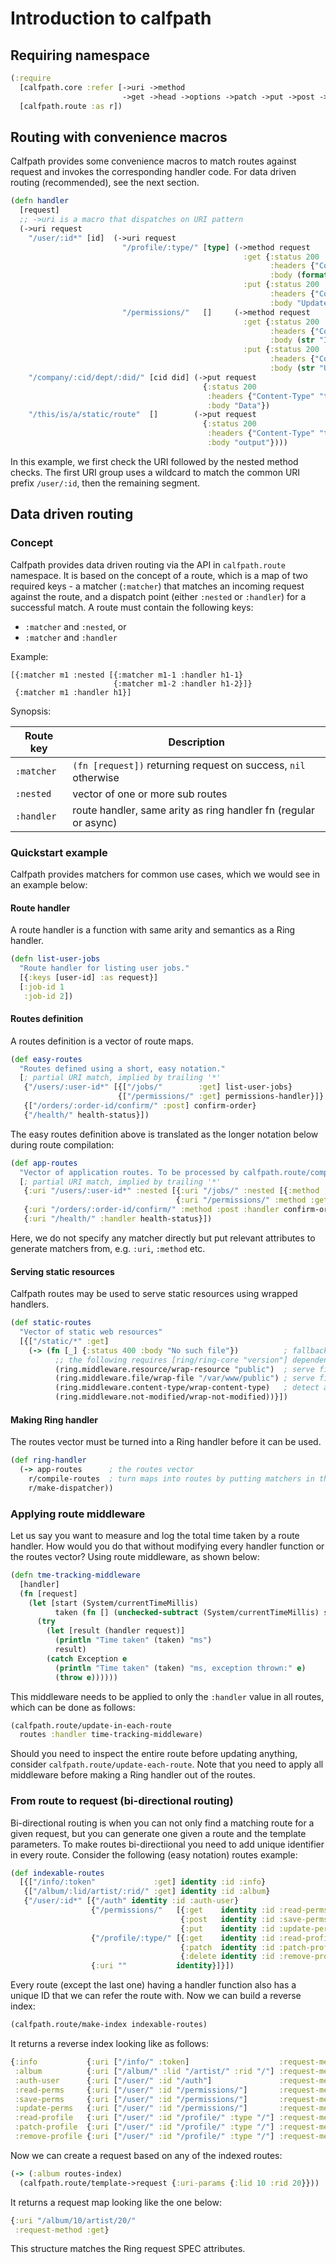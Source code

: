 # Introduction to calfpath

## Requiring namespace

```clojure
(:require
  [calfpath.core :refer [->uri ->method
                         ->get ->head ->options ->patch ->put ->post ->delete]]
  [calfpath.route :as r])
```


## Routing with convenience macros

Calfpath provides some convenience macros to match routes against request and invokes the
corresponding handler code. For data driven routing (recommended), see the next section.

```clojure
(defn handler
  [request]
  ;; ->uri is a macro that dispatches on URI pattern
  (->uri request
    "/user/:id*" [id]  (->uri request
                         "/profile/:type/" [type] (->method request
                                                    :get {:status 200
                                                          :headers {"Content-Type" "text/plain"}
                                                          :body (format "ID: %s, Type: %s" id type)}
                                                    :put {:status 200
                                                          :headers {"Content-Type" "text/plain"}
                                                          :body "Updated"})
                         "/permissions/"   []     (->method request
                                                    :get {:status 200
                                                          :headers {"Content-Type" "text/plain"}
                                                          :body (str "ID: " id)}
                                                    :put {:status 200
                                                          :headers {"Content-Type" "text/plain"}
                                                          :body (str "Updated ID: " id)}))
    "/company/:cid/dept/:did/" [cid did] (->put request
                                           {:status 200
                                            :headers {"Content-Type" "text/plain"}
                                            :body "Data"})
    "/this/is/a/static/route"  []        (->put request
                                           {:status 200
                                            :headers {"Content-Type" "text/plain"}
                                            :body "output"})))
```

In this example, we first check the URI followed by the nested method checks. The first URI group
uses a wildcard to match the common URI prefix `/user/:id`, then the remaining segment.


## Data driven routing

### Concept

Calfpath provides data driven routing via the API in `calfpath.route` namespace. It is based on the
concept of a route, which is a map of two required keys - a matcher (`:matcher`) that matches an
incoming request against the route, and a dispatch point (either `:nested` or `:handler`) for a
successful match. A route must contain the following keys:

- `:matcher` and `:nested`, or
- `:matcher` and `:handler`

Example:

```edn
[{:matcher m1 :nested [{:matcher m1-1 :handler h1-1}
                       {:matcher m1-2 :handler h1-2}]}
 {:matcher m1 :handler h1}]
```

Synopsis:

| Route key| Description |
|----------|-------------|
|`:matcher`|`(fn [request])` returning request on success, `nil` otherwise |
|`:nested` |vector of one or more sub routes                               |
|`:handler`|route handler, same arity as ring handler fn (regular or async)|


### Quickstart example

Calfpath provides matchers for common use cases, which we would see in an example below:

#### Route handler

A route handler is a function with same arity and semantics as a Ring handler.

```clojure
(defn list-user-jobs
  "Route handler for listing user jobs."
  [{:keys [user-id] :as request}]
  [:job-id 1
   :job-id 2])
```

#### Routes definition

A routes definition is a vector of route maps.

```clojure
(def easy-routes
  "Routes defined using a short, easy notation."
  [; partial URI match, implied by trailing '*'
   {"/users/:user-id*" [{["/jobs/"        :get] list-user-jobs}
                        {["/permissions/" :get] permissions-handler}]}
   {["/orders/:order-id/confirm/" :post] confirm-order}
   {"/health/" health-status}])
```

The easy routes definition above is translated as the longer notation below during route compilation:

```clojure
(def app-routes
  "Vector of application routes. To be processed by calfpath.route/compile-routes to generate matchers."
  [; partial URI match, implied by trailing '*'
   {:uri "/users/:user-id*" :nested [{:uri "/jobs/" :nested [{:method :get :handler list-user-jobs}]}
                                     {:uri "/permissions/" :method :get permissions-handler}]}
   {:uri "/orders/:order-id/confirm/" :method :post :handler confirm-order} ; :uri is lifted over :method
   {:uri "/health/" :handler health-status}])
```

Here, we do not specify any matcher directly but put relevant attributes to generate matchers
from, e.g. `:uri`, `:method` etc.


#### Serving static resources

Calfpath routes may be used to serve static resources using wrapped handlers.

```clojure
(def static-routes
  "Vector of static web resources"
  [{["/static/*" :get]
    (-> (fn [_] {:status 400 :body "No such file"})          ; fallback
          ;; the following requires [ring/ring-core "version"] dependency in your project
          (ring.middleware.resource/wrap-resource "public")  ; serve files from classpath
          (ring.middleware.file/wrap-file "/var/www/public") ; serve files from filesystem
          (ring.middleware.content-type/wrap-content-type)   ; detect and put content type
          (ring.middleware.not-modified/wrap-not-modified))}])
```


#### Making Ring handler

The routes vector must be turned into a Ring handler before it can be used.

```clojure
(def ring-handler
  (-> app-routes      ; the routes vector
    r/compile-routes  ; turn maps into routes by putting matchers in them
    r/make-dispatcher))
```


### Applying route middleware

Let us say you want to measure and log the total time taken by a route handler. How would you do that without
modifying every handler function or the routes vector? Using route middleware, as shown below:

```clojure
(defn tme-tracking-middleware
  [handler]
  (fn [request]
    (let [start (System/currentTimeMillis)
          taken (fn [] (unchecked-subtract (System/currentTimeMillis) start))]
      (try
        (let [result (handler request)]
          (println "Time taken" (taken) "ms")
          result)
        (catch Exception e
          (println "Time taken" (taken) "ms, exception thrown:" e)
          (throw e))))))
```

This middleware needs to be applied to only the `:handler` value in all routes, which can be done as follows:

```clojure
(calfpath.route/update-in-each-route
  routes :handler time-tracking-middleware)
```

Should you need to inspect the entire route before updating anything, consider `calfpath.route/update-each-route`.
Note that you need to apply all middleware before making a Ring handler out of the routes.


### From route to request (bi-directional routing)

Bi-directional routing is when you can not only find a matching route for a given request, but you can generate one
given a route and the template parameters. To make routes bi-directiional you need to add unique identifier in every
route. Consider the following (easy notation) routes example:

```clojure
(def indexable-routes
  [{["/info/:token"             :get] identity :id :info}
   {["/album/:lid/artist/:rid/" :get] identity :id :album}
   {"/user/:id*" [{"/auth" identity :id :auth-user}
                  {"/permissions/"   [{:get    identity :id :read-perms}
                                      {:post   identity :id :save-perms}
                                      {:put    identity :id :update-perms}]}
                  {"/profile/:type/" [{:get    identity :id :read-profile}
                                      {:patch  identity :id :patch-profile}
                                      {:delete identity :id :remove-profile}]}
                  {:uri ""           identity}]}])
```

Every route (except the last one) having a handler function also has a unique ID that we can refer the route with.
Now we can build a reverse index:

```clojure
(calfpath.route/make-index indexable-routes)
```

It returns a reverse index looking like as follows:

```clojure
{:info           {:uri ["/info/" :token]                    :request-method :get}
 :album          {:uri ["/album/" :lid "/artist/" :rid "/"] :request-method :get}
 :auth-user      {:uri ["/user/" :id "/auth"]               :request-method :get}
 :read-perms     {:uri ["/user/" :id "/permissions/"]       :request-method :get}
 :save-perms     {:uri ["/user/" :id "/permissions/"]       :request-method :post}
 :update-perms   {:uri ["/user/" :id "/permissions/"]       :request-method :put}
 :read-profile   {:uri ["/user/" :id "/profile/" :type "/"] :request-method :get}
 :patch-profile  {:uri ["/user/" :id "/profile/" :type "/"] :request-method :patch}
 :remove-profile {:uri ["/user/" :id "/profile/" :type "/"] :request-method :delete}}
```

Now we can create a request based on any of the indexed routes:

```clojure
(-> (:album routes-index)
  (calfpath.route/template->request {:uri-params {:lid 10 :rid 20}}))
```

It returns a request map looking like the one below:

```clojure
{:uri "/album/10/artist/20/"
 :request-method :get}
```

This structure matches the Ring request SPEC attributes.
